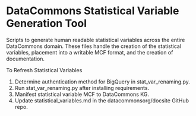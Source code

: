 # DataCommons Statistical Variable Generation Tool
Scripts to generate human readable statistical variables across the entire
DataCommons domain. These files handle the creation of the statistical variables,
placement into a writable MCF format, and the creation of documentation.

To Refresh Statistical Variables
1. Determine authentication method for BigQuery in stat_var_renaming.py.
2. Run stat_var_renaming.py after installing requirements.
3. Manifest statistical variable MCF to DataCommons KG.
4. Update statistical_variables.md in the datacommonsorg/docsite GitHub repo.

